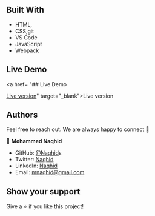 ## Built With

- HTML,
- CSS,git
- VS Code
- JavaScript
- Webpack

## Live Demo

<a href= "## Live Demo

<a href= "https://rawcdn.githack.com/MkrtichSargsyan/Todo-List-js/6ccdacfd44c83358d2a92c0bfac9f690d8887792/dist/index.html" target="_blank">Live version</a>" target="_blank">Live version</a>

## Authors

Feel free to reach out. We are always happy to connect :slightly_smiling_face:

👤 **Mohammed Naqhid**

- GitHub: [@Naqhid](https://github.com/Naqhid)s
- Twitter: [Naqhid](https://twitter.com/naqhid)
- LinkedIn: [Naqhid](https://www.linkedin.com/in/mohammed-naqhid-ab3080189/)
- Email: mnaqhid@gmail.com

## Show your support

Give a ⭐️ if you like this project!